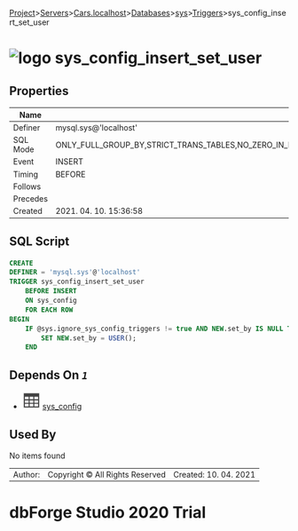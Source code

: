 [Project](../../../../../startpage.md)>[Servers](../../../../Servers.md)>[Cars.localhost](../../../Cars.localhost.md)>[Databases](../../Databases.md)>[sys](../sys.md)>[Triggers](Triggers.md)>sys_config_insert_set_user


# ![logo](../../../../../Images/trigger64.svg) sys_config_insert_set_user


## <a name="#Properties"></a>Properties
|Name|Value|
|---|---|
|Definer|mysql.sys@'localhost'|
|SQL Mode|ONLY_FULL_GROUP_BY,STRICT_TRANS_TABLES,NO_ZERO_IN_DATE,NO_ZERO_DATE,ERROR_FOR_DIVISION_BY_ZERO,NO_ENGINE_SUBSTITUTION|
|Event|INSERT|
|Timing|BEFORE|
|Follows||
|Precedes||
|Created|2021. 04. 10. 15:36:58|


## <a name="#SqlScript"></a>SQL Script
```SQL
CREATE 
DEFINER = 'mysql.sys'@'localhost'
TRIGGER sys_config_insert_set_user
	BEFORE INSERT
	ON sys_config
	FOR EACH ROW
BEGIN
    IF @sys.ignore_sys_config_triggers != true AND NEW.set_by IS NULL THEN
        SET NEW.set_by = USER();
    END
```

## <a name="#DependsOn"></a>Depends On _`1`_
- ![Table](../../../../../Images/table.svg) [sys_config](../Tables/sys_config.md)


## <a name="#UsedBy"></a>Used By
No items found

||||
|---|---|---|
|Author: |Copyright © All Rights Reserved|Created: 10. 04. 2021|
# dbForge Studio 2020 Trial